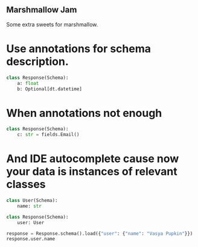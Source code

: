 Marshmallow Jam
---------------

Some extra sweets for marshmallow. 


Use annotations for schema description.
=======================================

```python
class Response(Schema):
    a: float
    b: Optional[dt.datetime]
```
        

When annotations not enough
===========================

```python
class Response(Schema):
    c: str = fields.Email()
```

And IDE autocomplete cause now your data is instances of relevant classes
=========================================================================

```python
class User(Schema):
    name: str 

class Response(Schema):
    user: User

response = Response.schema().load({"user": {"name": "Vasya Pupkin"}})
response.user.name
```
